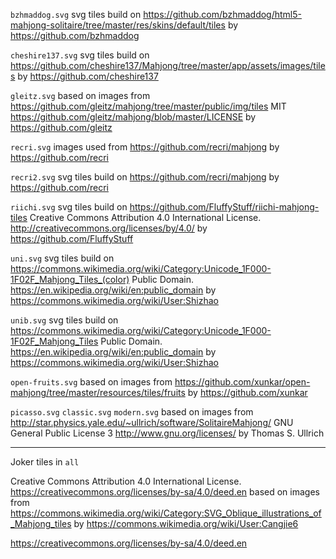 `bzhmaddog.svg`
svg tiles build on https://github.com/bzhmaddog/html5-mahjong-solitaire/tree/master/res/skins/default/tiles
by https://github.com/bzhmaddog

`cheshire137.svg`
svg tiles build on https://github.com/cheshire137/Mahjong/tree/master/app/assets/images/tiles
by https://github.com/cheshire137

`gleitz.svg`
based on images from https://github.com/gleitz/mahjong/tree/master/public/img/tiles
MIT https://github.com/gleitz/mahjong/blob/master/LICENSE
by https://github.com/gleitz

`recri.svg`
images used from https://github.com/recri/mahjong
by https://github.com/recri

`recri2.svg`
svg tiles build on https://github.com/recri/mahjong
by https://github.com/recri

`riichi.svg`
svg tiles build on https://github.com/FluffyStuff/riichi-mahjong-tiles
Creative Commons Attribution 4.0 International License. http://creativecommons.org/licenses/by/4.0/
by https://github.com/FluffyStuff

`uni.svg`
svg tiles build on https://commons.wikimedia.org/wiki/Category:Unicode_1F000-1F02F_Mahjong_Tiles_(color)
Public Domain. https://en.wikipedia.org/wiki/en:public_domain
by https://commons.wikimedia.org/wiki/User:Shizhao

`unib.svg`
svg tiles build on https://commons.wikimedia.org/wiki/Category:Unicode_1F000-1F02F_Mahjong_Tiles
Public Domain. https://en.wikipedia.org/wiki/en:public_domain
by https://commons.wikimedia.org/wiki/User:Shizhao

`open-fruits.svg`
based on images from https://github.com/xunkar/open-mahjong/tree/master/resources/tiles/fruits
by https://github.com/xunkar

`picasso.svg`
`classic.svg`
`modern.svg`
based on images from http://star.physics.yale.edu/~ullrich/software/SolitaireMahjong/
GNU General Public License 3 http://www.gnu.org/licenses/
by Thomas S. Ullrich


---
Joker tiles in `all`

Creative Commons Attribution 4.0 International License. https://creativecommons.org/licenses/by-sa/4.0/deed.en
based on images from https://commons.wikimedia.org/wiki/Category:SVG_Oblique_illustrations_of_Mahjong_tiles
by https://commons.wikimedia.org/wiki/User:Cangjie6

https://creativecommons.org/licenses/by-sa/4.0/deed.en
